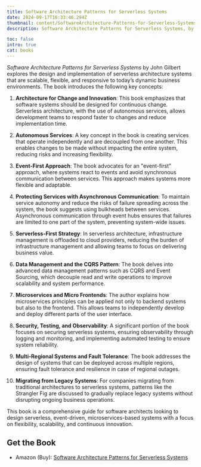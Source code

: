 ```yaml
---
title: Software Architecture Patterns for Serverless Systems
date: 2024-09-17T16:33:46.294Z
thumbnail: content/SoftwareArchitecture-Patterns-for-Serverless-Systems.jpg
description: Software Architecture Patterns for Serverless Systems, by John Gilbert is a comprehensive guide for software architects designing scalable, flexible, and event-driven systems using serverless architecture. It covers modern architectural patterns like autonomous services, event-first approaches, data management with CQRS, and security in serverless systems. It also offers strategies like the Strangler Fig pattern for migrating legacy systems to modern architectures.

toc: false
intro: true
cat: books
---
```


_Software Architecture Patterns for Serverless Systems_ by John Gilbert explores the design and implementation of serverless architecture systems that are scalable, flexible, and responsive to today’s dynamic business environments. The book introduces the following key concepts:

1. **Architecture for Change and Innovation**: This book emphasizes that software systems should be designed for continuous change. Serverless architecture, with the use of autonomous services, allows development teams to respond faster to changes and reduce implementation time.

2. **Autonomous Services**: A key concept in the book is creating services that operate independently and are decoupled from one another. This enables changes to be made without impacting the entire system, reducing risks and increasing flexibility.

3. **Event-First Approach**: The book advocates for an "event-first" approach, where systems react to events and avoid synchronous communication between services. This approach makes systems more flexible and adaptable.

4. **Protecting Services with Asynchronous Communication**: To maintain service autonomy and reduce the risks of failure spreading across the system, the book suggests using bulkheads between services. Asynchronous communication through event hubs ensures that failures are limited to one part of the system, preventing system-wide issues.

5. **Serverless-First Strategy**: In serverless architecture, infrastructure management is offloaded to cloud providers, reducing the burden of infrastructure management and allowing teams to focus on delivering business value.

6. **Data Management and the CQRS Pattern**: The book delves into advanced data management patterns such as CQRS and Event Sourcing, which decouple read and write operations to improve scalability and system performance.

7. **Microservices and Micro Frontends**: The author explains how microservices principles can be applied not only to backend systems but also to the frontend. This allows teams to independently develop and deploy different parts of the user interface.

8. **Security, Testing, and Observability**: A significant portion of the book focuses on securing serverless systems, ensuring observability through logging and monitoring, and implementing automated testing to ensure system reliability.

9. **Multi-Regional Systems and Fault Tolerance**: The book addresses the design of systems that can be deployed across multiple regions, ensuring fault tolerance and resilience in case of regional outages.

10. **Migrating from Legacy Systems**: For companies migrating from traditional architectures to serverless systems, patterns like the Strangler Fig are discussed to gradually replace legacy systems without disrupting ongoing business operations.

This book is a comprehensive guide for software architects looking to design serverless, event-driven, microservices-based systems with a focus on flexibility, scalability, and continuous innovation.

## Get the Book

- Amazon (Buy): [Software Architecture Patterns for Serverless Systems](https://www.amazon.com/Software-Architecture-Patterns-Serverless-Systems/dp/1800207034)
